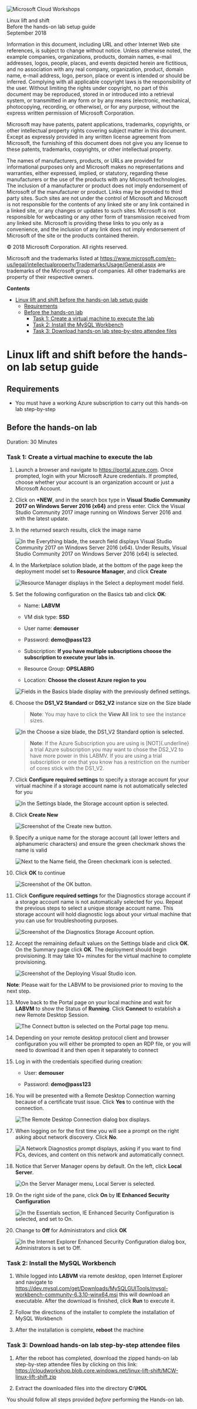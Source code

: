 
![](https://github.com/Microsoft/MCW-Template-Cloud-Workshop/raw/master/Media/ms-cloud-workshop.png "Microsoft Cloud Workshops")

<div class="MCWHeader1">
Linux lift and shift
</div>

<div class="MCWHeader2">
Before the hands-on lab setup guide
</div>

<div class="MCWHeader3">
September 2018
</div>


Information in this document, including URL and other Internet Web site references, is subject to change without notice. Unless otherwise noted, the example companies, organizations, products, domain names, e-mail addresses, logos, people, places, and events depicted herein are fictitious, and no association with any real company, organization, product, domain name, e-mail address, logo, person, place or event is intended or should be inferred. Complying with all applicable copyright laws is the responsibility of the user. Without limiting the rights under copyright, no part of this document may be reproduced, stored in or introduced into a retrieval system, or transmitted in any form or by any means (electronic, mechanical, photocopying, recording, or otherwise), or for any purpose, without the express written permission of Microsoft Corporation.

Microsoft may have patents, patent applications, trademarks, copyrights, or other intellectual property rights covering subject matter in this document. Except as expressly provided in any written license agreement from Microsoft, the furnishing of this document does not give you any license to these patents, trademarks, copyrights, or other intellectual property.

The names of manufacturers, products, or URLs are provided for informational purposes only and Microsoft makes no representations and warranties, either expressed, implied, or statutory, regarding these manufacturers or the use of the products with any Microsoft technologies. The inclusion of a manufacturer or product does not imply endorsement of Microsoft of the manufacturer or product. Links may be provided to third party sites. Such sites are not under the control of Microsoft and Microsoft is not responsible for the contents of any linked site or any link contained in a linked site, or any changes or updates to such sites. Microsoft is not responsible for webcasting or any other form of transmission received from any linked site. Microsoft is providing these links to you only as a convenience, and the inclusion of any link does not imply endorsement of Microsoft of the site or the products contained therein.

© 2018 Microsoft Corporation. All rights reserved.

Microsoft and the trademarks listed at <https://www.microsoft.com/en-us/legal/intellectualproperty/Trademarks/Usage/General.aspx> are trademarks of the Microsoft group of companies. All other trademarks are property of their respective owners.

**Contents**

<!-- TOC -->

- [Linux lift and shift before the hands-on lab setup guide](#linux-lift-and-shift-before-the-hands-on-lab-setup-guide)
    - [Requirements](#requirements)
    - [Before the hands-on lab](#before-the-hands-on-lab)
        - [Task 1: Create a virtual machine to execute the lab](#task-1-create-a-virtual-machine-to-execute-the-lab)
        - [Task 2: Install the MySQL Workbench](#task-2-install-the-mysql-workbench)
        - [Task 3: Download hands-on lab step-by-step attendee files](#task-3-download-hands-on-lab-step-by-step-attendee-files)

<!-- /TOC -->

# Linux lift and shift before the hands-on lab setup guide

## Requirements

- You must have a working Azure subscription to carry out this hands-on lab step-by-step

## Before the hands-on lab

Duration: 30 Minutes

### Task 1: Create a virtual machine to execute the lab

1.  Launch a browser and navigate to <https://portal.azure.com>. Once prompted, login with your Microsoft Azure credentials. If prompted, choose whether your account is an organization account or just a Microsoft Account.

2.  Click on **+NEW**, and in the search box type in **Visual Studio Community 2017 on Windows Server 2016 (x64)** and press enter. Click the Visual Studio Community 2017 image running on Windows Server 2016 and with the latest update.

3.  In the returned search results, click the image name

    ![In the Everything blade, the search field displays Visual Studio Community 2017 on Windows Server 2016 (x64). Under Results, Visual Studio Community 2017 on Windows Server 2016 (x64) is selected.](images/Setup/image4.png "Everything blade")

4.  In the Marketplace solution blade, at the bottom of the page keep the deployment model set to **Resource Manager**, and click **Create**

    ![Resource Manager displays in the Select a deployment model field.](images/Setup/image5.png "Select a deployment model field")

5.  Set the following configuration on the Basics tab and click **OK**:

    -   Name: **LABVM**

    -   VM disk type: **SSD**

    -   User name: **demouser**

    -   Password: **demo\@pass123**

    -   Subscription: **If you have multiple subscriptions choose the subscription to execute your labs in.**

    -   Resource Group: **OPSLABRG**

    -   Location: **Choose the closest Azure region to you**

    ![Fields in the Basics blade display with the previously defined settings.](images/Setup/image6.png "Basics blade")

6.  Choose the **DS1\_V2 Standard** or **DS2\_V2** instance size on the Size blade

    > **Note**: You may have to click the **View All** link to see the instance sizes.

    ![In the Choose a size blade, the DS1\_V2 Standard option is selected.](images/Setup/image7.png "Choose a size blade")

    > **Note**: If the Azure Subscription you are using is [NOT]{.underline} a trial Azure subscription you may want to chose the DS2\_V2 to have more power in this LABMV. If you are using a trial subscription or one that you know has a restriction on the number of cores stick with the DS1\_V2.

7.  Click **Configure required settings** to specify a storage account for your virtual machine if a storage account name is not automatically selected for you

    ![In the Settings blade, the Storage account option is selected.](images/Setup/image8.png "Settings blade")

8.  Click **Create New**

    ![Screenshot of the Create new button.](images/Setup/image9.png "Create new button")

9.  Specify a unique name for the storage account (all lower letters and alphanumeric characters) and ensure the green checkmark shows the name is valid

    ![Next to the Name field, the Green checkmark icon is selected.](images/Setup/image10.png "Green checkmark icon")

10. Click **OK** to continue

    ![Screenshot of the OK button.](images/Setup/image11.png "OK button")

11. Click **Configure required settings** for the Diagnostics storage account if a storage account name is not automatically selected for you. Repeat the previous steps to select a unique storage account name. This storage account will hold diagnostic logs about your virtual machine that you can use for troubleshooting purposes.

    ![Screenshot of the Diagnostics Storage Account option.](images/Setup/image12.png "Diagnostics Storage Account option")

12. Accept the remaining default values on the Settings blade and click **OK**. On the Summary page click **OK**. The deployment should begin provisioning. It may take 10+ minutes for the virtual machine to complete provisioning.

    ![Screenshot of the Deploying Visual Studio icon.](images/Setup/image13.png "Deploying Visual Studio icon")

**Note**: Please wait for the LABVM to be provisioned prior to moving to the next step.

13. Move back to the Portal page on your local machine and wait for **LABVM** to show the Status of **Running**. Click **Connect** to establish a new Remote Desktop Session.

    ![The Connect button is selected on the Portal page top menu.](images/Setup/image14.png "Portal page top menu")

14. Depending on your remote desktop protocol client and browser configuration you will either be prompted to open an RDP file, or you will need to download it and then open it separately to connect

15. Log in with the credentials specified during creation:

    -   User: **demouser**

    -   Password: **demo\@pass123**

16. You will be presented with a Remote Desktop Connection warning because of a certificate trust issue. Click **Yes** to continue with the connection.

    ![The Remote Desktop Connection dialog box displays.](images/Setup/image15.png "Remote Desktop Connection dialog box")

17. When logging on for the first time you will see a prompt on the right asking about network discovery. Click **No**.

    ![A Network Diagnostics prompt displays, asking if you want to find PCs, devices, and content on this network and automatically connect.](images/Setup/image16.png "Network Diagnostics prompt")

18. Notice that Server Manager opens by default. On the left, click **Local Server**.

    ![On the Server Manager menu, Local Server is selected.](images/Setup/image17.png "Server Manager menu")

19. On the right side of the pane, click **On** by **IE Enhanced Security Configuration**

    ![In the Essentials section, IE Enhanced Security Configuration is selected, and set to On.](images/Setup/image18.png "Essentials section")

20. Change to **Off** for Administrators and click **OK**

    ![In the Internet Explorer Enhanced Security Configuration dialog box, Administrators is set to Off.](images/Setup/image19.png "Internet Explorer Enhanced Security Configuration dialog box")

### Task 2: Install the MySQL Workbench

1.  While logged into **LABVM** via remote desktop, open Internet Explorer and navigate to <https://dev.mysql.com/get/Downloads/MySQLGUITools/mysql-workbench-community-6.3.10-winx64.msi> this will download an executable. After the download is finished, click **Run** to execute it.

2.  Follow the directions of the installer to complete the installation of MySQL Workbench

3.  After the installation is complete, **reboot** the machine

### Task 3: Download hands-on lab step-by-step attendee files

1.  After the reboot has completed, download the zipped hands-on lab step-by-step attendee files by clicking on this link:  
https://cloudworkshop.blob.core.windows.net/linux-lift-shift/MCW-linux-lift-shift.zip

2.  Extract the downloaded files into the directory **C:\\HOL**

You should follow all steps provided *before* performing the Hands-on lab.

